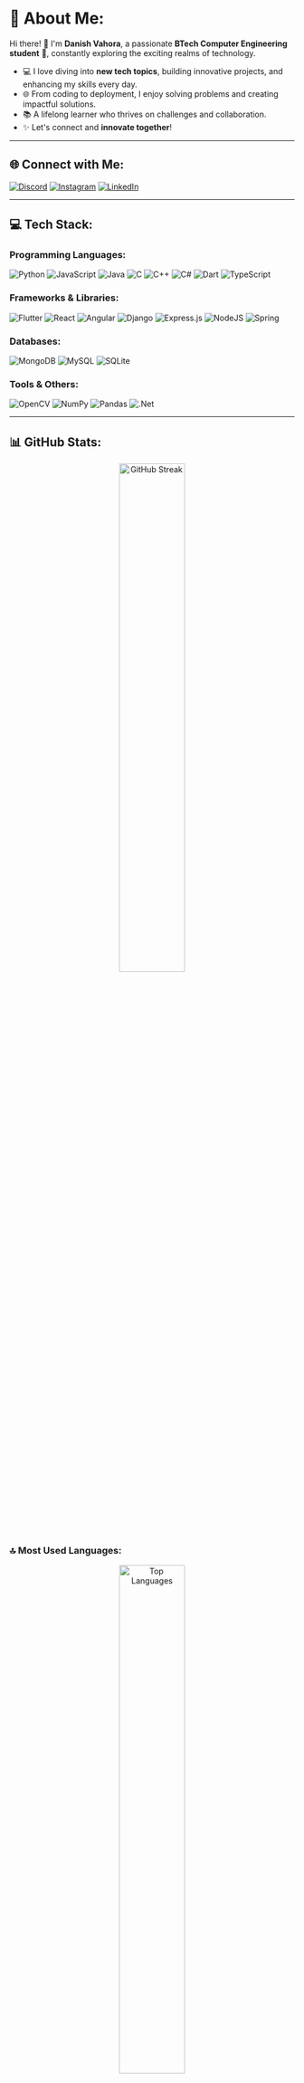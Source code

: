 # 🌟 About Me:
Hi there! 👋 I'm **Danish Vahora**, a passionate **BTech Computer Engineering student** 🚀, constantly exploring the exciting realms of technology. 

- 💻 I love diving into **new tech topics**, building innovative projects, and enhancing my skills every day.  
- 🌐 From coding to deployment, I enjoy solving problems and creating impactful solutions.  
- 📚 A lifelong learner who thrives on challenges and collaboration.  
- ✨ Let's connect and **innovate together**!

---

## 🌐 Connect with Me:
[![Discord](https://img.shields.io/badge/Discord-%237289DA.svg?style=for-the-badge&logo=discord&logoColor=white)](https://discord.gg/7WBctwKV) 
[![Instagram](https://img.shields.io/badge/Instagram-%23E4405F.svg?style=for-the-badge&logo=instagram&logoColor=white)](https://instagram.com/vhora_danish) 
[![LinkedIn](https://img.shields.io/badge/LinkedIn-%230077B5.svg?style=for-the-badge&logo=linkedin&logoColor=white)](https://www.linkedin.com/in/danish-vahora-8b3b6b262/) 

---

## 💻 Tech Stack:
### Programming Languages:
![Python](https://img.shields.io/badge/python-3670A0?style=for-the-badge&logo=python&logoColor=ffdd54) 
![JavaScript](https://img.shields.io/badge/javascript-%23323330.svg?style=for-the-badge&logo=javascript&logoColor=%23F7DF1E) 
![Java](https://img.shields.io/badge/java-%23ED8B00.svg?style=for-the-badge&logo=openjdk&logoColor=white) 
![C](https://img.shields.io/badge/c-%2300599C.svg?style=for-the-badge&logo=c&logoColor=white) 
![C++](https://img.shields.io/badge/c++-%2300599C.svg?style=for-the-badge&logo=c%2B%2B&logoColor=white) 
![C#](https://img.shields.io/badge/c%23-%23239120.svg?style=for-the-badge&logo=csharp&logoColor=white) 
![Dart](https://img.shields.io/badge/dart-%230175C2.svg?style=for-the-badge&logo=dart&logoColor=white) 
![TypeScript](https://img.shields.io/badge/typescript-%23007ACC.svg?style=for-the-badge&logo=typescript&logoColor=white)

### Frameworks & Libraries:
![Flutter](https://img.shields.io/badge/Flutter-%2302569B.svg?style=for-the-badge&logo=Flutter&logoColor=white) 
![React](https://img.shields.io/badge/react-%2320232a.svg?style=for-the-badge&logo=react&logoColor=%2361DAFB) 
![Angular](https://img.shields.io/badge/angular-%23DD0031.svg?style=for-the-badge&logo=angular&logoColor=white) 
![Django](https://img.shields.io/badge/django-%23092E20.svg?style=for-the-badge&logo=django&logoColor=white) 
![Express.js](https://img.shields.io/badge/express.js-%23404d59.svg?style=for-the-badge&logo=express&logoColor=%2361DAFB) 
![NodeJS](https://img.shields.io/badge/node.js-6DA55F?style=for-the-badge&logo=node.js&logoColor=white) 
![Spring](https://img.shields.io/badge/spring-%236DB33F.svg?style=for-the-badge&logo=spring&logoColor=white) 

### Databases:
![MongoDB](https://img.shields.io/badge/MongoDB-%234ea94b.svg?style=for-the-badge&logo=mongodb&logoColor=white) 
![MySQL](https://img.shields.io/badge/mysql-4479A1.svg?style=for-the-badge&logo=mysql&logoColor=white) 
![SQLite](https://img.shields.io/badge/sqlite-%2307405e.svg?style=for-the-badge&logo=sqlite&logoColor=white)

### Tools & Others:
![OpenCV](https://img.shields.io/badge/opencv-%23white.svg?style=for-the-badge&logo=opencv&logoColor=white) 
![NumPy](https://img.shields.io/badge/numpy-%23013243.svg?style=for-the-badge&logo=numpy&logoColor=white) 
![Pandas](https://img.shields.io/badge/pandas-%23150458.svg?style=for-the-badge&logo=pandas&logoColor=white) 
![.Net](https://img.shields.io/badge/.NET-5C2D91?style=for-the-badge&logo=.net&logoColor=white) 

---

## 📊 GitHub Stats:
<div align="center">
  <img src="https://github-readme-streak-stats.herokuapp.com/?user=DanishVahora&theme=dark&hide_border=false" alt="GitHub Streak" width="48%"/> 
</div>
<br/>

### 🔝 Most Used Languages:
<div align="center">
  <img src="https://github-readme-stats.vercel.app/api/top-langs/?username=DanishVahora&theme=dark&hide_border=false&layout=compact" alt="Top Languages" width="48%"/>
</div>

---

## 🏆 Top Contributed Repositories:
![GitHub Contributions](https://github-contributor-stats.vercel.app/api?username=DanishVahora&limit=5&theme=dark&combine_all_yearly_contributions=true)

---

[![Visitor Count](https://visitcount.itsvg.in/api?id=DanishVahora&icon=0&color=1)](https://visitcount.itsvg.in)
